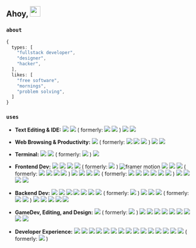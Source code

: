 <!-- Animated 3D Emojis are from Microsoft Fluent Emoji Library: https://github.com/microsoft/fluentui-emoji (MIT License)-->
## Ahoy, <img src="https://user-images.githubusercontent.com/91392083/191121141-db352496-27e2-46d6-923c-6bee904bdb8b.png" valign="center" width=28 height=28>

### `about`
```typescript
{
  types: [
    "fullstack developer",
    "designer",
    "hacker",
  ],
  likes: [
    "free software",
    "mornings",
    "problem solving",
  ]
}
```

### `uses`

- **Text Editing & IDE:**
[![](https://img.shields.io/badge/Neovim-57A143?logo=neovim&logoColor=white)](http://neovim.io/)
[![](https://img.shields.io/badge/Logseq-black?logo=logseq&logoColor=85C8C8)](https://logseq.com/)
( formerly: [![](https://img.shields.io/badge/Visual_Studio_Code-0078D4?logo=visual_studio_code&logoColor=white)](https://code.visualstudio.com/) [![](https://img.shields.io/badge/VSCodium-2F80ED?logo=vscodium&logoColor=white)](https://vscodium.com/) )
[![](https://img.shields.io/badge/Android_Studio-3DDC84?logo=androidstudio&logoColor=white)](https://developer.android.com/studio)
[![](https://img.shields.io/badge/RStudio-75AADB?logo=rstudioide&logoColor=white)](https://posit.co/download/rstudio-desktop/)

- **Web Browsing & Productivity:**
[![](https://img.shields.io/badge/Zen-black?logo=zenbrowser&logoColor=white)](https://zen-browser.app/)
( formerly:
[![](https://img.shields.io/badge/Firefox-FF7139?logo=firefoxbrowser&logoColor=white)](https://www.mozilla.org/en-US/firefox/new)
[![](https://img.shields.io/badge/Opera_GX-EE2950?logo=operagx&logoColor=white)](https://opera.com/gx)
[![](https://img.shields.io/badge/Chrome-4285F4?logo=googlechrome&logoColor=white)](https://www.google.com/chrome/)
)
[![](https://img.shields.io/badge/Thunderbird-0A84FF?logo=thunderbird&logoColor=white)](https://www.thunderbird.net/)
[![](https://img.shields.io/badge/LibreOffice-18A303?logo=libreoffice&logoColor=white)](https://www.libreoffice.org/)

- **Terminal:**
[![](https://img.shields.io/badge/Wezterm-4E49EE?logo=wezterm&logoColor=white)](https://wezterm.org/)
[![](https://img.shields.io/badge/GNU%20Bash-4EAA25?logo=GNU%20Bash&logoColor=white)](https://www.gnu.org/software/bash/)
( formerly: ![](https://img.shields.io/badge/windows%20terminal-4D4D4D?logo=windows%20terminal&logoColor=white) )
![](https://img.shields.io/badge/Termius-000000?logo=termius&logoColor=white) 

- **Frontend Dev:**
![](https://img.shields.io/badge/NextJS-000000?logo=next.js&logoColor=FFFFFF)
![](https://img.shields.io/badge/React-20232A?logo=react&logoColor=61DAFB)
![](https://img.shields.io/badge/Tailwind_CSS-06B6D4?logo=tailwindcss&logoColor=ffffff)
![](https://img.shields.io/badge/shadcn-000000?logo=shadcn/ui&logoColor=ffffff)
( formerly: ![](https://img.shields.io/badge/MUI-007FFF?logo=mui&logoColor=ffffff) )
![framer motion](https://img.shields.io/badge/Framer_Motion-0055FF?logo=framer&logoColor=ffffff)
![](https://img.shields.io/badge/Svelte-FF3E00?logo=svelte&logoColor=white)
![](https://img.shields.io/badge/Nuxt-00DC82?logo=nuxt&logoColor=white)
![](https://img.shields.io/badge/Vue-4FC08D?logo=vue.js&logoColor=white)
( formerly: 
![](https://img.shields.io/badge/HTML5-E34F26?logo=html5&logoColor=white)
![](https://img.shields.io/badge/CSS3-1572B6?logo=css3&logoColor=white)
![](https://img.shields.io/badge/JS-F7DF1E?logo=javascript&logoColor=black)
![](https://img.shields.io/badge/jQuery-0769AD?logo=jquery&logoColor=white) )
![](https://img.shields.io/badge/Flutter-20232A?logo=react&logoColor=61DAFB) 
![](https://img.shields.io/badge/Material_Design-757575?&logo=materialdesign&logoColor=white)
![](https://img.shields.io/badge/React_Native-20232A?logo=react&logoColor=61DAFB)
![](https://img.shields.io/badge/Expo-000000?logo=expo&logoColor=ffffff)
( formerly: ![](https://img.shields.io/badge/Capacitor-119EFF?logo=capaitor&logoColor=white)
![](https://img.shields.io/badge/Ionic-3880FF?logo=ionic&logoColor=white)
![](https://img.shields.io/badge/SAP_Build_Apps-0FAAFF?logo=sap&logoColor=white)
![](https://img.shields.io/badge/Kodular-673ab7) 
![](https://img.shields.io/badge/Thunkable-ef5048) 
![](https://img.shields.io/badge/App_Inventor-a4cf46) 
)
![](https://img.shields.io/badge/Markdown-black?logo=markdown&logoColor=white)
![](https://img.shields.io/badge/MDX-1B1F24?logo=mdx&logoColor=white)
![](https://img.shields.io/badge/Hugo-EA4C89?logo=hugo&logoColor=white)
![](https://img.shields.io/badge/Astro-BC52EE?logo=astro&logoColor=white)

- **Backend Dev:**
![](https://img.shields.io/badge/Node.js-339933?logo=nodedotjs&logoColor=white)
![](https://img.shields.io/badge/Express.js-000000?logo=express&logoColor=white)
![](https://img.shields.io/badge/Hono-E36002?logo=hono&logoColor=white)
![](https://img.shields.io/badge/Deno-70FFAF?logo=deno&logoColor=black)
![](https://img.shields.io/badge/Postgres-%23316192.svg?logo=postgresql&logoColor=white)
![](https://img.shields.io/badge/Lucia_Auth-5F57FF?logo=lucia&logoColor=white)
![](https://img.shields.io/badge/Drizzle-C5F74F?logo=drizzle&logoColor=000)
( formerly: ![](https://img.shields.io/badge/Prisma-black?logo=prisma&logoColor=white) )
![](https://img.shields.io/badge/tRPC-2596BE?logo=trpc&logoColor=ffffff)
![](https://img.shields.io/badge/MongoDB-4EA94B?logo=mongodb&logoColor=white)
![](https://img.shields.io/badge/Supabase-181818?logo=supabase&logoColor=white)
( formerly:
 ![](https://img.shields.io/badge/Firebase-ffca28?logo=firebase&logoColor=black)
![](https://img.shields.io/badge/Google_Cloud-4285F4?logo=googlecloud&logoColor=white)
)
![](https://img.shields.io/badge/Python-ffd43b?logo=python&logoColor=black)
![](https://img.shields.io/badge/FastAPI-009688.svg?logo=fastapi&logoColor=white)
[![](https://img.shields.io/badge/R-276dc3?logo=r&logoColor=white)](https://www.r-project.org/)
![](https://img.shields.io/badge/Netlify-%23000000.svg?logo=netlify&logoColor=#00C7B7)
![](https://img.shields.io/badge/Vercel-000000?logo=vercel&logoColor=white)

- **GameDev, Editing, and Design:** 
[![](https://img.shields.io/badge/Godot-478CBF?logo=godot%20engine&logoColor=white)](https://godotengine.org)
( formerly: ![](https://img.shields.io/badge/Scratch-4D97FF?logo=scratch&logoColor=white) )
[![](https://img.shields.io/badge/blender-%23F5792A.svg?logo=blender&logoColor=white)](https://blender.org)
![](https://img.shields.io/badge/Audacity-0000CC?logo=audacity&logoColor=white)
[![](https://img.shields.io/badge/Aseprite-efefef?logo=aseprite&logoColor=black)](https://aseprite.org)
![](https://img.shields.io/badge/OBS-302E31?logo=obsstudio&logoColor=white)
![](https://img.shields.io/badge/Affinity-%231B72BE.svg?logo=affinity-designer&logoColor=white)
![](https://img.shields.io/badge/Excalidraw-6965DB?logo=excalidraw&logoColor=white)
![](https://img.shields.io/badge/Figma-F24E1E?logo=figma&logoColor=white)
![](https://img.shields.io/badge/Paint.NET-ffffff?logo=paint.net&logoColor=black)
![](https://img.shields.io/badge/FireAlpaca-fe7313?logo=firealpaca&logoColor=white)

- **Developer Experience:**
![](https://img.shields.io/badge/Windows-0078D6?logo=windows&logoColor=white)
[![](https://img.shields.io/badge/WSL-4EAA25?logo=wsl&logoColor=white)](https://learn.microsoft.com/en-us/windows/wsl/)
[![](https://img.shields.io/badge/Linux-FCC624?logo=linux&logoColor=black)](https://www.linux.org)
[![](https://img.shields.io/badge/Ubuntu-E95420?logo=ubuntu&logoColor=white)](https://ubuntu.com/)
[![](https://img.shields.io/badge/Fedora-51A2DA?logo=fedora&logoColor=white)](https://fedoraproject.org/)
[![](https://img.shields.io/badge/Raspberry%20Pi-A22846?logo=Raspberry%20Pi&logoColor=white)](https://www.raspberrypi.com/)
[![](https://img.shields.io/badge/Android-3DDC84?&logo=android&logoColor=white)](https://www.android.com/)
[![](https://img.shields.io/badge/FDroid-1976D2?&logo=fdroid&logoColor=white)](https://f-droid.org/)
[![](https://img.shields.io/badge/Docker-2496ED?logo=docker&logoColor=white)](https://www.docker.com/)
[![](https://img.shields.io/badge/GitLab-FC6D26?logo=gitlab&logoColor=white)](https://about.gitlab.com/)
![](https://img.shields.io/badge/Chrome_Web_Store-4285F4?logo=chromewebstore&logoColor=white)
![](https://img.shields.io/badge/npm-CB3837?logo=npm&logoColor=white)
![](https://img.shields.io/badge/pnpm-F69220?logo=pnpm&logoColor=white)
![](https://img.shields.io/badge/GitHub_Actions-2088FF?logo=github-actions&logoColor=white)
![](https://img.shields.io/badge/Bruno-F4AA41?logo=Bruno&logoColor=black)
( formerly: ![](https://img.shields.io/badge/Postman-FF6C37?logo=Postman&logoColor=white) )
